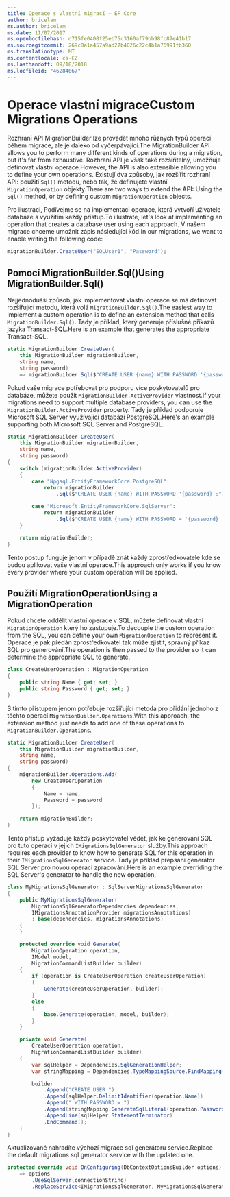 ```yaml
---
title: Operace s vlastní migrací – EF Core
author: bricelam
ms.author: bricelam
ms.date: 11/07/2017
ms.openlocfilehash: d715fe0408f25eb75c3160af79bb98fc87e41b17
ms.sourcegitcommit: 269c8a1a457a9ad27b4026c22c4b1a76991fb360
ms.translationtype: MT
ms.contentlocale: cs-CZ
ms.lasthandoff: 09/18/2018
ms.locfileid: "46284067"
---
```

<a name="custom-migrations-operations"></a><span data-ttu-id="bc593-102">Operace vlastní migrace</span><span class="sxs-lookup"><span data-stu-id="bc593-102">Custom Migrations Operations</span></span>
============================
<span data-ttu-id="bc593-103">Rozhraní API MigrationBuilder lze provádět mnoho různých typů operací během migrace, ale je daleko od vyčerpávající.</span><span class="sxs-lookup"><span data-stu-id="bc593-103">The MigrationBuilder API allows you to perform many different kinds of operations during a migration, but it's far from exhaustive.</span></span> <span data-ttu-id="bc593-104">Rozhraní API je však také rozšiřitelný, umožňuje definovat vlastní operace.</span><span class="sxs-lookup"><span data-stu-id="bc593-104">However, the API is also extensible allowing you to define your own operations.</span></span> <span data-ttu-id="bc593-105">Existují dva způsoby, jak rozšířit rozhraní API: použití `Sql()` metodu, nebo tak, že definujete vlastní `MigrationOperation` objekty.</span><span class="sxs-lookup"><span data-stu-id="bc593-105">There are two ways to extend the API: Using the `Sql()` method, or by defining custom `MigrationOperation` objects.</span></span>

<span data-ttu-id="bc593-106">Pro ilustraci, Podívejme se na implementaci operace, která vytvoří uživatele databáze s využitím každý přístup.</span><span class="sxs-lookup"><span data-stu-id="bc593-106">To illustrate, let's look at implementing an operation that creates a database user using each approach.</span></span> <span data-ttu-id="bc593-107">V našem migrace chceme umožnit zápis následující kód:</span><span class="sxs-lookup"><span data-stu-id="bc593-107">In our migrations, we want to enable writing the following code:</span></span>

``` csharp
migrationBuilder.CreateUser("SQLUser1", "Password");
```

<a name="using-migrationbuildersql"></a><span data-ttu-id="bc593-108">Pomocí MigrationBuilder.Sql()</span><span class="sxs-lookup"><span data-stu-id="bc593-108">Using MigrationBuilder.Sql()</span></span>
----------------------------
<span data-ttu-id="bc593-109">Nejjednodušší způsob, jak implementovat vlastní operace se má definovat rozšiřující metodu, která volá `MigrationBuilder.Sql()`.</span><span class="sxs-lookup"><span data-stu-id="bc593-109">The easiest way to implement a custom operation is to define an extension method that calls `MigrationBuilder.Sql()`.</span></span>
<span data-ttu-id="bc593-110">Tady je příklad, který generuje příslušné příkazů jazyka Transact-SQL.</span><span class="sxs-lookup"><span data-stu-id="bc593-110">Here is an example that generates the appropriate Transact-SQL.</span></span>

``` csharp
static MigrationBuilder CreateUser(
    this MigrationBuilder migrationBuilder,
    string name,
    string password)
    => migrationBuilder.Sql($"CREATE USER {name} WITH PASSWORD '{password}';");
```

<span data-ttu-id="bc593-111">Pokud vaše migrace potřebovat pro podporu více poskytovatelů pro databáze, můžete použít `MigrationBuilder.ActiveProvider` vlastnost.</span><span class="sxs-lookup"><span data-stu-id="bc593-111">If your migrations need to support multiple database providers, you can use the `MigrationBuilder.ActiveProvider` property.</span></span> <span data-ttu-id="bc593-112">Tady je příklad podporuje Microsoft SQL Server využívající databázi PostgreSQL.</span><span class="sxs-lookup"><span data-stu-id="bc593-112">Here's an example supporting both Microsoft SQL Server and PostgreSQL.</span></span>

``` csharp
static MigrationBuilder CreateUser(
    this MigrationBuilder migrationBuilder,
    string name,
    string password)
{
    switch (migrationBuilder.ActiveProvider)
    {
        case "Npgsql.EntityFrameworkCore.PostgreSQL":
            return migrationBuilder
                .Sql($"CREATE USER {name} WITH PASSWORD '{password}';");

        case "Microsoft.EntityFrameworkCore.SqlServer":
            return migrationBuilder
                .Sql($"CREATE USER {name} WITH PASSWORD = '{password}';");
    }

    return migrationBuilder;
}
```

<span data-ttu-id="bc593-113">Tento postup funguje jenom v případě znát každý zprostředkovatele kde se budou aplikovat vaše vlastní operace.</span><span class="sxs-lookup"><span data-stu-id="bc593-113">This approach only works if you know every provider where your custom operation will be applied.</span></span>

<a name="using-a-migrationoperation"></a><span data-ttu-id="bc593-114">Použití MigrationOperation</span><span class="sxs-lookup"><span data-stu-id="bc593-114">Using a MigrationOperation</span></span>
---------------------------
<span data-ttu-id="bc593-115">Pokud chcete oddělit vlastní operace v SQL, můžete definovat vlastní `MigrationOperation` který ho zastupuje.</span><span class="sxs-lookup"><span data-stu-id="bc593-115">To decouple the custom operation from the SQL, you can define your own `MigrationOperation` to represent it.</span></span> <span data-ttu-id="bc593-116">Operace je pak předán zprostředkovatel tak může zjistit, správný příkaz SQL pro generování.</span><span class="sxs-lookup"><span data-stu-id="bc593-116">The operation is then passed to the provider so it can determine the appropriate SQL to generate.</span></span>

``` csharp
class CreateUserOperation : MigrationOperation
{
    public string Name { get; set; }
    public string Password { get; set; }
}
```

<span data-ttu-id="bc593-117">S tímto přístupem jenom potřebuje rozšiřující metoda pro přidání jednoho z těchto operací `MigrationBuilder.Operations`.</span><span class="sxs-lookup"><span data-stu-id="bc593-117">With this approach, the extension method just needs to add one of these operations to `MigrationBuilder.Operations`.</span></span>

``` csharp
static MigrationBuilder CreateUser(
    this MigrationBuilder migrationBuilder,
    string name,
    string password)
{
    migrationBuilder.Operations.Add(
        new CreateUserOperation
        {
            Name = name,
            Password = password
        });

    return migrationBuilder;
}
```

<span data-ttu-id="bc593-118">Tento přístup vyžaduje každý poskytovatel vědět, jak ke generování SQL pro tuto operaci v jejich `IMigrationsSqlGenerator` služby.</span><span class="sxs-lookup"><span data-stu-id="bc593-118">This approach requires each provider to know how to generate SQL for this operation in their `IMigrationsSqlGenerator` service.</span></span> <span data-ttu-id="bc593-119">Tady je příklad přepsání generátor SQL Server pro novou operaci zpracování.</span><span class="sxs-lookup"><span data-stu-id="bc593-119">Here is an example overriding the SQL Server's generator to handle the new operation.</span></span>

``` csharp
class MyMigrationsSqlGenerator : SqlServerMigrationsSqlGenerator
{
    public MyMigrationsSqlGenerator(
        MigrationsSqlGeneratorDependencies dependencies,
        IMigrationsAnnotationProvider migrationsAnnotations)
        : base(dependencies, migrationsAnnotations)
    {
    }

    protected override void Generate(
        MigrationOperation operation,
        IModel model,
        MigrationCommandListBuilder builder)
    {
        if (operation is CreateUserOperation createUserOperation)
        {
            Generate(createUserOperation, builder);
        }
        else
        {
            base.Generate(operation, model, builder);
        }
    }

    private void Generate(
        CreateUserOperation operation,
        MigrationCommandListBuilder builder)
    {
        var sqlHelper = Dependencies.SqlGenerationHelper;
        var stringMapping = Dependencies.TypeMappingSource.FindMapping(typeof(string));

        builder
            .Append("CREATE USER ")
            .Append(sqlHelper.DelimitIdentifier(operation.Name))
            .Append(" WITH PASSWORD = ")
            .Append(stringMapping.GenerateSqlLiteral(operation.Password))
            .AppendLine(sqlHelper.StatementTerminator)
            .EndCommand();
    }
}
```

<span data-ttu-id="bc593-120">Aktualizované nahradíte výchozí migrace sql generátoru service.</span><span class="sxs-lookup"><span data-stu-id="bc593-120">Replace the default migrations sql generator service with the updated one.</span></span>

``` csharp
protected override void OnConfiguring(DbContextOptionsBuilder options)
    => options
        .UseSqlServer(connectionString)
        .ReplaceService<IMigrationsSqlGenerator, MyMigrationsSqlGenerator>();
```
